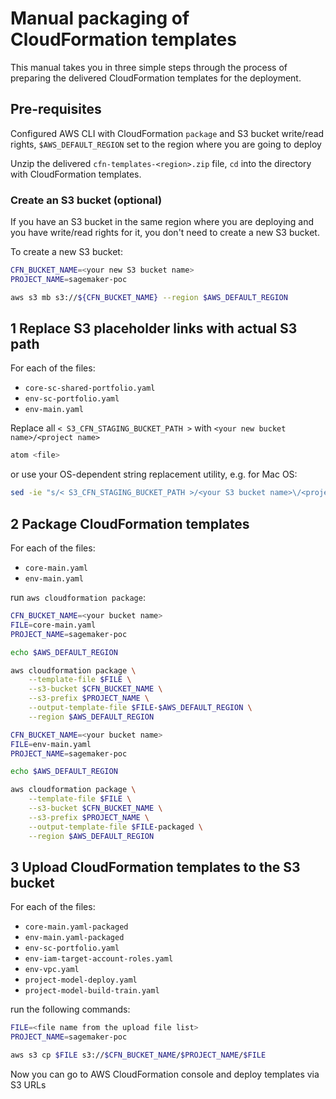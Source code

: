 # Manual packaging of CloudFormation templates
This manual takes you in three simple steps through the process of preparing the delivered CloudFormation templates for the deployment.

## Pre-requisites
Configured AWS CLI with CloudFormation `package` and S3 bucket write/read rights, `$AWS_DEFAULT_REGION` set to the region where you are going to deploy

Unzip the delivered `cfn-templates-<region>.zip` file, `cd` into the directory with CloudFormation templates.

### Create an S3 bucket (optional)
If you have an S3 bucket in the same region where you are deploying and you have write/read rights for it, you don't need to create a new S3 bucket.

To create a new S3 bucket:
```bash
CFN_BUCKET_NAME=<your new S3 bucket name>
PROJECT_NAME=sagemaker-poc

aws s3 mb s3://${CFN_BUCKET_NAME} --region $AWS_DEFAULT_REGION
```

## 1 Replace S3 placeholder links with actual S3 path
For each of the files:
+ `core-sc-shared-portfolio.yaml` 
+ `env-sc-portfolio.yaml` 
+ `env-main.yaml`

Replace all `< S3_CFN_STAGING_BUCKET_PATH >` with `<your new bucket name>/<project name>`
```bash
atom <file>
```
or use your OS-dependent string replacement utility, e.g. for Mac OS:
```bash
sed -ie "s/< S3_CFN_STAGING_BUCKET_PATH >/<your S3 bucket name>\/<project name>/" .
```

## 2 Package CloudFormation templates
For each of the files:
+ `core-main.yaml`
+ `env-main.yaml`  

run `aws cloudformation package`:

```bash
CFN_BUCKET_NAME=<your bucket name>
FILE=core-main.yaml
PROJECT_NAME=sagemaker-poc

echo $AWS_DEFAULT_REGION

aws cloudformation package \
    --template-file $FILE \
    --s3-bucket $CFN_BUCKET_NAME \
    --s3-prefix $PROJECT_NAME \
    --output-template-file $FILE-$AWS_DEFAULT_REGION \
    --region $AWS_DEFAULT_REGION
```

```bash
CFN_BUCKET_NAME=<your bucket name>
FILE=env-main.yaml
PROJECT_NAME=sagemaker-poc

echo $AWS_DEFAULT_REGION

aws cloudformation package \
    --template-file $FILE \
    --s3-bucket $CFN_BUCKET_NAME \
    --s3-prefix $PROJECT_NAME \
    --output-template-file $FILE-packaged \
    --region $AWS_DEFAULT_REGION
```

## 3 Upload CloudFormation templates to the S3 bucket
For each of the files:
+ `core-main.yaml-packaged`
+ `env-main.yaml-packaged`
+ `env-sc-portfolio.yaml` 
+ `env-iam-target-account-roles.yaml` 
+ `env-vpc.yaml` 
+ `project-model-deploy.yaml` 
+ `project-model-build-train.yaml`

run the following commands:

```bash
FILE=<file name from the upload file list>
PROJECT_NAME=sagemaker-poc

aws s3 cp $FILE s3://$CFN_BUCKET_NAME/$PROJECT_NAME/$FILE
```

Now you can go to AWS CloudFormation console and deploy templates via S3 URLs